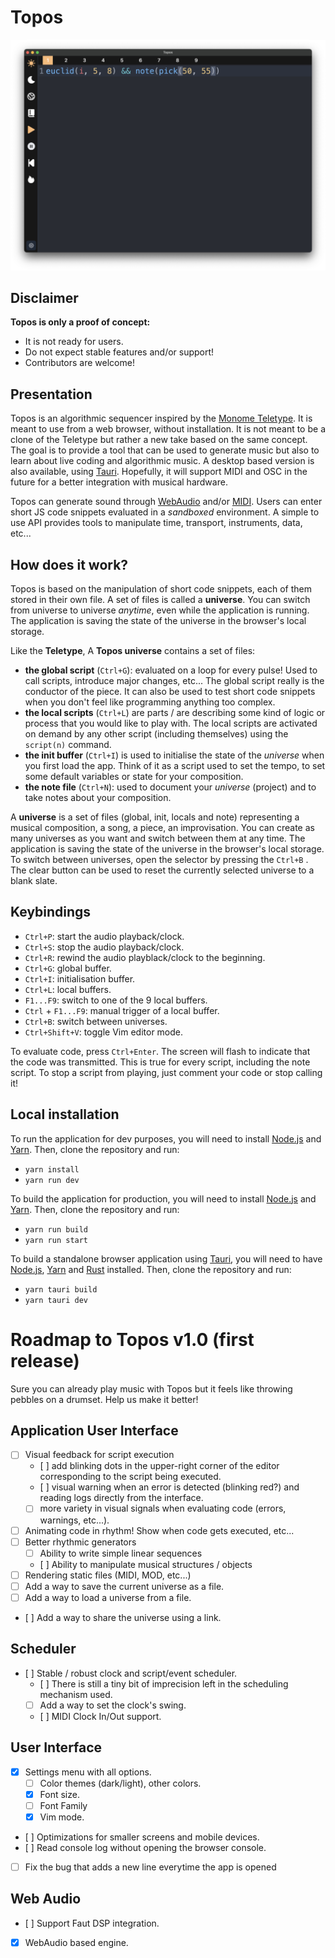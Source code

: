 # Topos

![Screenshot](https://github.com/Bubobubobubobubo/Topos/blob/main/img/screnshot.png)

## Disclaimer

**Topos is only a proof of concept:**

- It is not ready for users.
- Do not expect stable features and/or support!
- Contributors are welcome!

## Presentation

Topos is an algorithmic sequencer inspired by the [Monome Teletype](https://monome.org/docs/teletype/). It is meant to use from a web browser, without installation. It is not meant to be a clone of the Teletype but rather a new take based on the same concept. The goal is to provide a tool that can be used to generate music but also to learn about live coding and algorithmic music. A desktop based version is also available, using [Tauri](https://tauri.app/). Hopefully, it will support MIDI and OSC in the future for a better integration with musical hardware.

Topos can generate sound through [WebAudio](https://www.npmjs.com/package/superdough) and/or [MIDI](https://developer.mozilla.org/en-US/docs/Web/API/Web_MIDI_API). Users can enter short JS code snippets evaluated in a _sandboxed_ environment. A simple to use API provides tools to manipulate time, transport, instruments, data, etc...

## How does it work?

Topos is based on the manipulation of short code snippets, each of them stored in their own file. A set of files is called a **universe**. You can switch from universe to universe _anytime_, even while the application is running. The application is saving the state of the universe in the browser's local storage.

Like the **Teletype**, A **Topos universe** contains a set of files:

- **the global script** (`Ctrl+G`): evaluated on a loop for every pulse! Used to call scripts, introduce major changes, etc... The global script really is the conductor of the piece. It can also be used to test short code snippets when you don't feel like programming anything too complex.
- **the local scripts** (`Ctrl+L`) are parts / are describing some kind of logic or process that you would like to play with. The local scripts are activated on demand by any other script (including themselves) using the `script(n)` command.
- **the init buffer** (`Ctrl+I`) is used to initialise the state of the _universe_ when you first load the app. Think of it as a script used to set the tempo, to set some default variables or state for your composition.
- **the note file** (`Ctrl+N`): used to document your _universe_ (project) and to take notes about your composition.

A **universe** is a set of files (global, init, locals and note) representing a musical composition, a song, a piece, an improvisation. You can create as many universes as you want and switch between them at any time. The application is saving the state of the universe in the browser's local storage. To switch between universes, open the selector by pressing the `Ctrl+B` . The clear button can be used to reset the currently selected universe to a blank slate.

## Keybindings

- `Ctrl+P`: start the audio playback/clock.
- `Ctrl+S`: stop the audio playback/clock.
- `Ctrl+R`: rewind the audio playblack/clock to the beginning.
- `Ctrl+G`: global buffer.
- `Ctrl+I`: initialisation buffer.
- `Ctrl+L`: local buffers.
- `F1...F9`: switch to one of the 9 local buffers.
- `Ctrl` + `F1...F9`: manual trigger of a local buffer.
- `Ctrl+B`: switch between universes.
- `Ctrl+Shift+V`: toggle Vim editor mode.

To evaluate code, press `Ctrl+Enter`. The screen will flash to indicate that the code was transmitted. This is true for every script, including the note script. To stop a script from playing, just comment your code or stop calling it!

## Local installation

To run the application for dev purposes, you will need to install [Node.js](https://nodejs.org/en/) and [Yarn](https://yarnpkg.com/en/). Then, clone the repository and run:

- `yarn install`
- `yarn run dev`

To build the application for production, you will need to install [Node.js](https://nodejs.org/en/) and [Yarn](https://yarnpkg.com/en/). Then, clone the repository and run:

- `yarn run build`
- `yarn run start`

To build a standalone browser application using [Tauri](https://tauri.app/), you will need to have [Node.js](https://nodejs.org/en/), [Yarn](https://yarnpkg.com/en/) and [Rust](https://www.rust-lang.org/) installed. Then, clone the repository and run:

- `yarn tauri build`
- `yarn tauri dev`

# Roadmap to Topos v1.0 (first release)

Sure you can already play music with Topos but it feels like throwing pebbles on a drumset. Help us make it better!

## Application User Interface

- [ ] Visual feedback for script execution
  - [ ] add blinking dots in the upper-right corner of the editor corresponding to the script being executed.
  - [ ] visual warning when an error is detected (blinking red?) and reading logs directly from the interface.
  - [ ] more variety in visual signals when evaluating code (errors, warnings, etc...).
- [ ] Animating code in rhythm! Show when code gets executed, etc...
- [ ] Better rhythmic generators
  - [ ] Ability to write simple linear sequences
  - [ ] Ability to manipulate musical structures / objects
- [ ] Rendering static files (MIDI, MOD, etc...)
- [ ] Add a way to save the current universe as a file.
- [ ] Add a way to load a universe from a file.
- [ ] Add a way to share the universe using a link.

## Scheduler

- [ ] Stable / robust clock and script/event scheduler.
  - [ ] There is still a tiny bit of imprecision left in the scheduling mechanism used.
  - [ ] Add a way to set the clock's swing.
  - [ ] MIDI Clock In/Out support.

## User Interface

- [x] Settings menu with all options.
  - [ ] Color themes (dark/light), other colors.
  - [x] Font size.
  - [ ] Font Family
  - [x] Vim mode.
- [ ] Optimizations for smaller screens and mobile devices.
- [ ] Read console log without opening the browser console.
- [ ] Fix the bug that adds a new line everytime the app is opened

## Web Audio

- [ ] Support Faut DSP integration.
- [x] WebAudio based engine.
